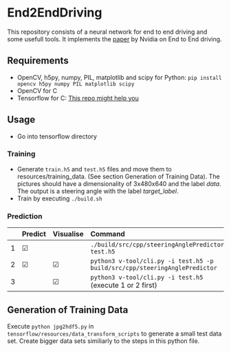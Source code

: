 # End2EndDriving

This repository consists of a neural network for end to end driving and some usefull tools. It implements the [paper](https://images.nvidia.com/content/tegra/automotive/images/2016/solutions/pdf/end-to-end-dl-using-px.pdf) by Nvidia on End to End driving.

## Requirements

- OpenCV, h5py, numpy, PIL, matplotlib and scipy for Python: `pip install opencv h5py numpy PIL matplotlib scipy`
- OpenCV for C
- Tensorflow for C: [This repo might help you](https://github.com/FloopCZ/tensorflow_cc)

## Usage

- Go into tensorflow directory

### Training

- Generate `train.h5` and `test.h5` files and move them to resources/training_data. (See section Generation of Training Data). The pictures should have a dimensionality of 3x480x640 and the label *data*. The output is a steering angle with the label *target_label*.
- Train by executing `./build.sh`

### Prediction
|  | Predict | Visualise | Command |
|:---|:---|:---|:---|
| 1 | &#9745; | | `./build/src/cpp/steeringAnglePredictor test.h5` |
| 2 | &#9745; | &#9745; | `python3 v-tool/cli.py -i test.h5 -p build/src/cpp/steeringAnglePredictor` |
| 3 |  | &#9745; | `python3 v-tool/cli.py -i test.h5` (execute 1 or 2 first)|


## Generation of Training Data

Execute `python jpg2hdf5.py` in `tensorflow/resources/data_transform_scripts` to generate a small test data set. Create bigger data sets similiarly to the steps in this python file.



